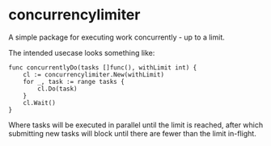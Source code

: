 # concurrencylimiter
A simple package for executing work concurrently - up to a limit.

The intended usecase looks something like:
```
func concurrentlyDo(tasks []func(), withLimit int) {
	cl := concurrencylimiter.New(withLimit)
	for _, task := range tasks {
		cl.Do(task)
	}
	cl.Wait()
}
```

Where tasks will be executed in parallel until the limit is reached, after which
submitting new tasks will block until there are fewer than the limit in-flight.
